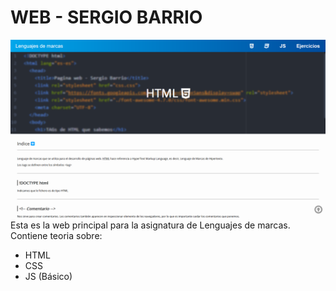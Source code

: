# WEB - SERGIO BARRIO
![](public_html/img/preview.png)
Esta es la web principal para la asignatura de Lenguajes de marcas.
Contiene teoria sobre:
- HTML
- CSS
- JS (Básico)